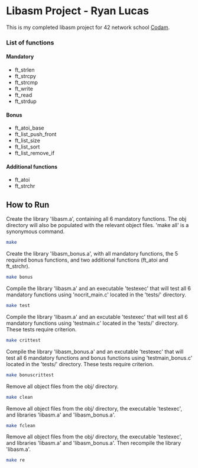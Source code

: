 # Libasm Project - Ryan Lucas

This is my completed libasm project for 42 network school
[Codam](https://www.codam.nl).

### List of functions

#### Mandatory

* ft_strlen
* ft_strcpy
* ft_strcmp
* ft_write
* ft_read
* ft_strdup

#### Bonus

* ft_atoi_base
* ft_list_push_front
* ft_list_size
* ft_list_sort
* ft_list_remove_if

#### Additional functions

* ft_atoi
* ft_strchr

## How to Run

Create the library 'libasm.a', containing all 6 mandatory functions. The obj
directory will also be populated with the relevant object files. 'make all' is
a synonymous command.

```bash
make 
```

Create the library 'libasm_bonus.a', with all mandatory functions, the 5
required bonus functions, and two additional functions (ft_atoi and ft_strchr).

```bash
make bonus
```

Compile the library 'libasm.a' and an executable 'testexec' that will test all
6 mandatory functions using 'nocrit_main.c' located in the 'tests/' directory.

```bash
make test
```

Compile the library 'libasm.a' and an excutable 'testexec' that will test all 6
mandatory functions using 'testmain.c' located in the 'tests/' directory. These
tests require criterion.

```bash
make crittest
```

Compile the library 'libasm_bonus.a' and an excutable 'testexec' that will test 
all 6 mandatory functions and bonus functions using 'testmain_bonus.c' located
in the 'tests/' directory. These tests require criterion.

```bash
make bonuscrittest
```

Remove all object files from the obj/ directory.

```bash
make clean
```

Remove all object files from the obj/ directory, the executable 'testexec', and
libraries 'libasm.a' and 'libasm_bonus.a'.

```bash
make fclean
```

Remove all object files from the obj/ directory, the executable 'testexec', and
libraries 'libasm.a' and 'libasm_bonus.a'. Then recompile the library
'libasm.a'.

```bash
make re
```
